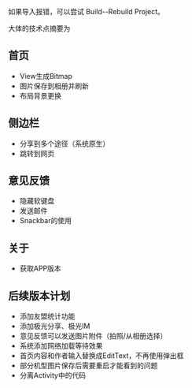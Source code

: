 
如果导入报错，可以尝试 Build--Rebuild Project。


大体的技术点摘要为


## 首页
- View生成Bitmap
- 图片保存到相册并刷新
- 布局背景更换


## 侧边栏
- 分享到多个途径（系统原生）
- 跳转到网页


## 意见反馈
- 隐藏软键盘
- 发送邮件
- Snackbar的使用


## 关于
- 获取APP版本


## 后续版本计划
- 添加友盟统计功能
- 添加极光分享、极光IM
- 意见反馈可以发送图片附件（拍照/从相册选择）
- 系统添加网络加载等待效果
- 首页内容和作者输入替换成EditText，不再使用弹出框
- 部分机型图片保存后需要重启才能看到的问题
- 分离Activity中的代码
